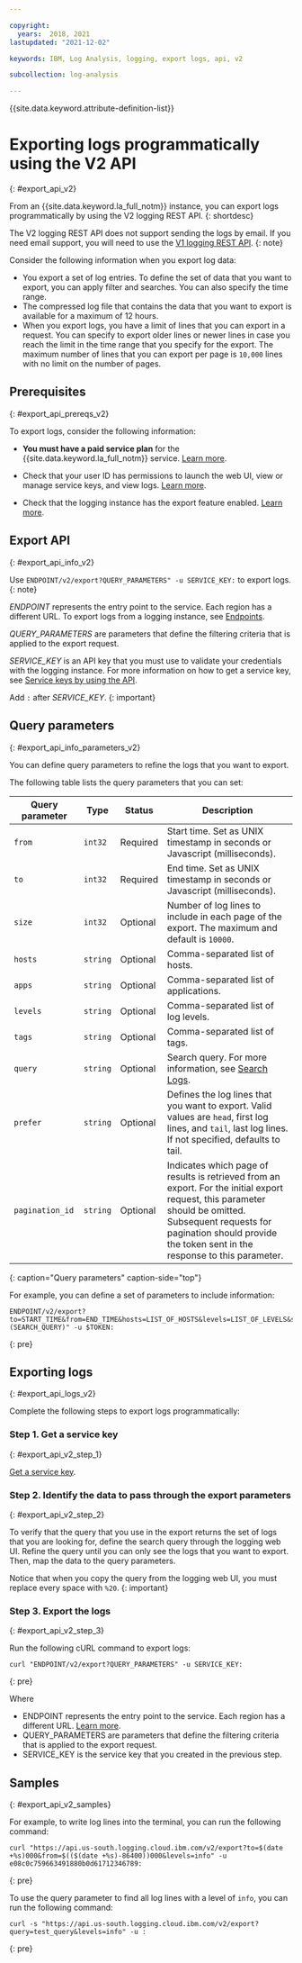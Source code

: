 ```yaml
---

copyright:
  years:  2018, 2021
lastupdated: "2021-12-02"

keywords: IBM, Log Analysis, logging, export logs, api, v2

subcollection: log-analysis

---
```


{{site.data.keyword.attribute-definition-list}}

 
# Exporting logs programmatically using the V2 API
{: #export_api_v2}

From an {{site.data.keyword.la_full_notm}} instance, you can export logs programmatically by using the V2 logging REST API. 
{: shortdesc}

The V2 logging REST API does not support sending the logs by email.  If you need email support, you will need to use the [V1 logging REST API](/docs/log-analysis?topic=log-analysis-export_api).
{: note}

Consider the following information when you export log data:
* You export a set of log entries. To define the set of data that you want to export, you can apply filter and searches. You can also specify the time range. 
* The compressed log file that contains the data that you want to export is available for a maximum of 12 hours. 
* When you export logs, you have a limit of lines that you can export in a request. You can specify to export older lines or newer lines in case you reach the limit in the time range that you specify for the export. The maximum number of lines that you can export per page is `10,000` lines with no limit on the number of pages.

## Prerequisites
{: #export_api_prereqs_v2}

To export logs, consider the following information:

* **You must have a paid service plan** for the {{site.data.keyword.la_full_notm}} service. [Learn more](/docs/log-analysis?topic=log-analysis-service_plans). 

* Check that your user ID has permissions to launch the web UI, view or manage service keys, and view logs. [Learn more](/docs/log-analysis?topic=log-analysis-view_logs).

* Check that the logging instance has the export feature enabled. [Learn more](/docs/log-analysis?topic=log-analysis-export_config).


## Export API
{: #export_api_info_v2}

Use `ENDPOINT/v2/export?QUERY_PARAMETERS" -u SERVICE_KEY:` to export logs.
{: note}

*ENDPOINT* represents the entry point to the service. Each region has a different URL. To export logs from a logging instance, see [Endpoints](/docs/log-analysis?topic=log-analysis-endpoints).

*QUERY_PARAMETERS* are parameters that define the filtering criteria that is applied to the export request.

*SERVICE_KEY* is an API key that you must use to validate your credentials with the logging instance. For more information on how to get a service key, see [Service keys by using the API](/docs/log-analysis?topic=log-analysis-service_keys#service_keys_api).

Add `:` after *SERVICE_KEY*.
{: important}


## Query parameters
{: #export_api_info_parameters_v2}

You can define query parameters to refine the logs that you want to export.

The following table lists the query parameters that you can set:

| Query parameter | Type       | Status     | Description |
|-----------|------------|------------|-------------|
| `from`      | `int32`      | Required   | Start time. Set as UNIX timestamp in seconds or Javascript (milliseconds). |
| `to`        | `int32`      | Required   | End time. Set as UNIX timestamp in seconds or Javascript (milliseconds).    |
| `size`      | `int32`     | Optional   | Number of log lines to include in each page of the export. The maximum and default is `10000`. | 
| `hosts`     | `string`     | Optional   | Comma-separated list of hosts. |
| `apps`      | `string`     | Optional   | Comma-separated list of applications. |
| `levels`    | `string`     | Optional   | Comma-separated list of log levels. |
| `tags`    | `string`     | Optional   | Comma-separated list of tags. |
| `query`     | `string`     | Optional   | Search query. For more information, see [Search Logs](/docs/log-analysis?topic=log-analysis-view_logs#view_logs_step6). |
| `prefer`    | `string`     | Optional   | Defines the log lines that you want to export. Valid values are `head`, first log lines, and `tail`, last log lines. If not specified, defaults to tail.  |
| `pagination_id`     | `string`     | Optional   | Indicates which page of results is retrieved from an export. For the initial export request, this parameter should be omitted. Subsequent requests for pagination should provide the token sent in the response to this parameter.|
{: caption="Query parameters" caption-side="top"} 


For example, you can define a set of parameters to include information:

```text
ENDPOINT/v2/export?to=START_TIME&from=END_TIME&hosts=LIST_OF_HOSTS&levels=LIST_OF_LEVELS&size=N&query=(SEARCH_QUERY)" -u $TOKEN:
```
{: pre}


## Exporting logs
{: #export_api_logs_v2}

Complete the following steps to export logs programmatically:


### Step 1. Get a service key
{: #export_api_v2_step_1}

[Get a service key](/docs/log-analysis?topic=log-analysis-service_keys). 


### Step 2. Identify the data to pass through the export parameters
{: #export_api_v2_step_2}

To verify that the query that you use in the export returns the set of logs that you are looking for, define the search query through the logging web UI. Refine the query until you can only see the logs that you want to export. Then, map the data to the query parameters.

Notice that when you copy the query from the logging web UI, you must replace every space with `%20`.
{: important}




### Step 3. Export the logs
{: #export_api_v2_step_3}

Run the following cURL command to export logs:

```text
curl "ENDPOINT/v2/export?QUERY_PARAMETERS" -u SERVICE_KEY:
```
{: pre}

Where 

* ENDPOINT represents the entry point to the service. Each region has a different URL. [Learn more](/docs/log-analysis?topic=log-analysis-endpoints).
* QUERY_PARAMETERS are parameters that define the filtering criteria that is applied to the export request.
* SERVICE_KEY is the service key that you created in the previous step.


## Samples
{: #export_api_v2_samples}

For example, to write log lines into the terminal, you can run the following command:

```text
curl "https://api.us-south.logging.cloud.ibm.com/v2/export?to=$(date +%s)000&from=$(($(date +%s)-86400))000&levels=info" -u e08c0c759663491880b0d61712346789:
```
{: pre}


To use the query parameter to find all log lines with a level of `info`, you can run the following command:

```text
curl -s "https://api.us-south.logging.cloud.ibm.com/v2/export?query=test_query&levels=info" -u :
```
{: pre}

